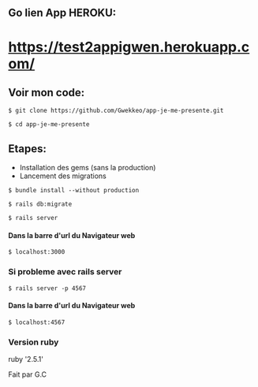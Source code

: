 ## Go lien App HEROKU:
# https://test2appigwen.herokuapp.com/

## Voir mon code:
```
$ git clone https://github.com/Gwekkeo/app-je-me-presente.git
```
```
$ cd app-je-me-presente
```

## Etapes:
* Installation des gems (sans la production)
* Lancement des migrations

```
$ bundle install --without production
```
```
$ rails db:migrate
```
```
$ rails server
```

#### Dans la barre d'url du Navigateur web
```
$ localhost:3000
```

### Si probleme avec rails server
```
$ rails server -p 4567
```
#### Dans la barre d'url du Navigateur web
```
$ localhost:4567
```

### Version ruby
ruby '2.5.1'

Fait par G.C
